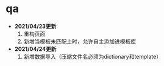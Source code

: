 # qa

* **2021/04/23更新**
  1. 重构页面
  2. 新增当模板未匹配上时，允许自主添加进模板库
* **2021/04/24更新**
  1. 新增数据导入（压缩文件名必须为dictionary和template）
